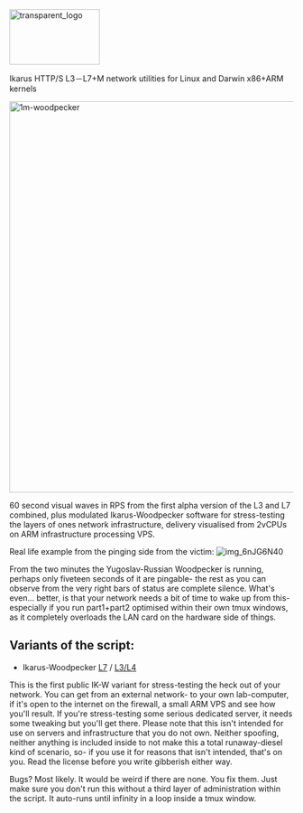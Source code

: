 <img width="160" height="98" alt="transparent_logo" src="https://github.com/user-attachments/assets/e06c5b86-ce77-4276-8937-2b1b1aca60a7" />

Ikarus HTTP/S L3－L7+M network utilities for Linux and Darwin x86+ARM kernels

<img width="2095" height="693" alt="1m-woodpecker" src="https://github.com/user-attachments/assets/76882e72-8eab-4327-896d-6e657e085e2b" />

60 second visual waves in RPS from the first alpha version of the L3 and L7 combined, plus modulated Ikarus-Woodpecker software for stress-testing the layers of ones network infrastructure,
delivery visualised from 2vCPUs on ARM infrastructure processing VPS.

Real life example from the pinging side from the victim:
![img_6nJG6N40](https://github.com/user-attachments/assets/f9a41675-59e3-45d3-852e-dc2ec4bbd132)

From the two minutes the Yugoslav-Russian Woodpecker is running, perhaps only fiveteen seconds of it are pingable- the rest as you can observe from the very right bars of status are complete silence. What's even... better, is that your network needs a bit of time to wake up from this- especially if you run part1+part2 optimised within their own tmux windows, as it completely overloads the LAN card on the hardware side of things. 

## Variants of the script:
- Ikarus-Woodpecker [L7](https://github.com/biopreparat/Ikarus/blob/main/W/IKW1a-p1.sh) / [L3/L4](https://github.com/biopreparat/Ikarus/blob/main/W/IKW1a-p2.sh)

This is the first public IK-W variant for stress-testing the heck out of your network. You can get from an external network- to your own lab-computer, if it's open to the internet on the firewall, a small ARM VPS and see how you'll result. If you're stress-testing some serious dedicated server, it needs some tweaking but you'll get there. Please note that this isn't intended for use on servers and infrastructure that you do not own. Neither spoofing, neither anything is included inside to not make this a total runaway-diesel kind of scenario, so- if you use it for reasons that isn't intended, that's on you. Read the license before you write gibberish either way.

Bugs? Most likely. It would be weird if there are none. You fix them. Just make sure you don't run this without a third layer of administration within the script. It auto-runs until infinity in a loop inside a tmux window.
